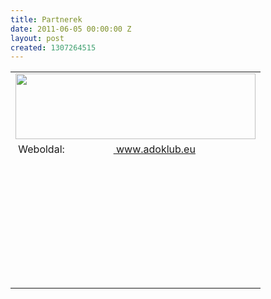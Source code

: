 ```yaml
---
title: Partnerek
date: 2011-06-05 00:00:00 Z
layout: post
created: 1307264515
---
```


<table border="0"><tbody><tr><td colspan="2"><img src="/sites/goldconsulting.eu/files/img/adoklub.png" height="105" width="384"></td></tr><tr><td>&nbsp;Weboldal:</td><td><a href="http://adoklub.eu">&nbsp;www.adoklub.eu</a></td></tr><tr><td>&nbsp;</td><td>&nbsp;</td></tr><tr><td>&nbsp;</td><td>&nbsp;</td></tr><tr><td>&nbsp;</td><td>&nbsp;</td></tr><tr><td>&nbsp;</td><td>&nbsp;</td></tr><tr><td>&nbsp;</td><td>&nbsp;</td></tr><tr><td>&nbsp;</td><td>&nbsp;</td></tr><tr><td>&nbsp;</td><td>&nbsp;</td></tr><tr><td>&nbsp;</td><td>&nbsp;</td></tr></tbody></table>
